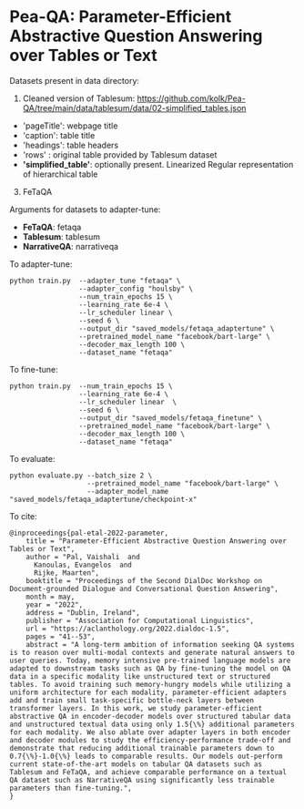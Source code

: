 # Pea-QA: Parameter-Efficient Abstractive Question Answering over Tables or Text

Datasets present in data directory:
1. Cleaned version of Tablesum: https://github.com/kolk/Pea-QA/tree/main/data/tablesum/data/02-simplified_tables.json
+ 'pageTitle': webpage title
+ 'caption': table title
+ 'headings': table headers
+ 'rows' : original table provided by Tablesum dataset
+ **'simplified_table'**: optionally present.  Linearized Regular representation of hierarchical table
3. FeTaQA 

Arguments for datasets to adapter-tune:
+ **FeTaQA**: fetaqa
+ **Tablesum**: tablesum
+ **NarrativeQA**: narrativeqa

To adapter-tune:
```
python train.py  --adapter_tune "fetaqa" \
                 --adapter_config "houlsby" \
                 --num_train_epochs 15 \
                 --learning_rate 6e-4 \
                 --lr_scheduler linear \
                 --seed 6 \
                 --output_dir "saved_models/fetaqa_adaptertune" \
                 --pretrained_model_name "facebook/bart-large" \
                 --decoder_max_length 100 \
                 --dataset_name "fetaqa"
```

To fine-tune:
```
python train.py  --num_train_epochs 15 \
                 --learning_rate 6e-4 \
                 --lr_scheduler linear  \
                 --seed 6 \
                 --output_dir "saved_models/fetaqa_finetune" \
                 --pretrained_model_name "facebook/bart-large" \
                 --decoder_max_length 100 \
                 --dataset_name "fetaqa"
```

To evaluate:
```
python evaluate.py --batch_size 2 \
                   --pretrained_model_name "facebook/bart-large" \
                   --adapter_model_name "saved_models/fetaqa_adaptertune/checkpoint-x"
```

To cite:
```
@inproceedings{pal-etal-2022-parameter,
    title = "Parameter-Efficient Abstractive Question Answering over Tables or Text",
    author = "Pal, Vaishali  and
      Kanoulas, Evangelos  and
      Rijke, Maarten",
    booktitle = "Proceedings of the Second DialDoc Workshop on Document-grounded Dialogue and Conversational Question Answering",
    month = may,
    year = "2022",
    address = "Dublin, Ireland",
    publisher = "Association for Computational Linguistics",
    url = "https://aclanthology.org/2022.dialdoc-1.5",
    pages = "41--53",
    abstract = "A long-term ambition of information seeking QA systems is to reason over multi-modal contexts and generate natural answers to user queries. Today, memory intensive pre-trained language models are adapted to downstream tasks such as QA by fine-tuning the model on QA data in a specific modality like unstructured text or structured tables. To avoid training such memory-hungry models while utilizing a uniform architecture for each modality, parameter-efficient adapters add and train small task-specific bottle-neck layers between transformer layers. In this work, we study parameter-efficient abstractive QA in encoder-decoder models over structured tabular data and unstructured textual data using only 1.5{\%} additional parameters for each modality. We also ablate over adapter layers in both encoder and decoder modules to study the efficiency-performance trade-off and demonstrate that reducing additional trainable parameters down to 0.7{\%}-1.0{\%} leads to comparable results. Our models out-perform current state-of-the-art models on tabular QA datasets such as Tablesum and FeTaQA, and achieve comparable performance on a textual QA dataset such as NarrativeQA using significantly less trainable parameters than fine-tuning.",
}
```
